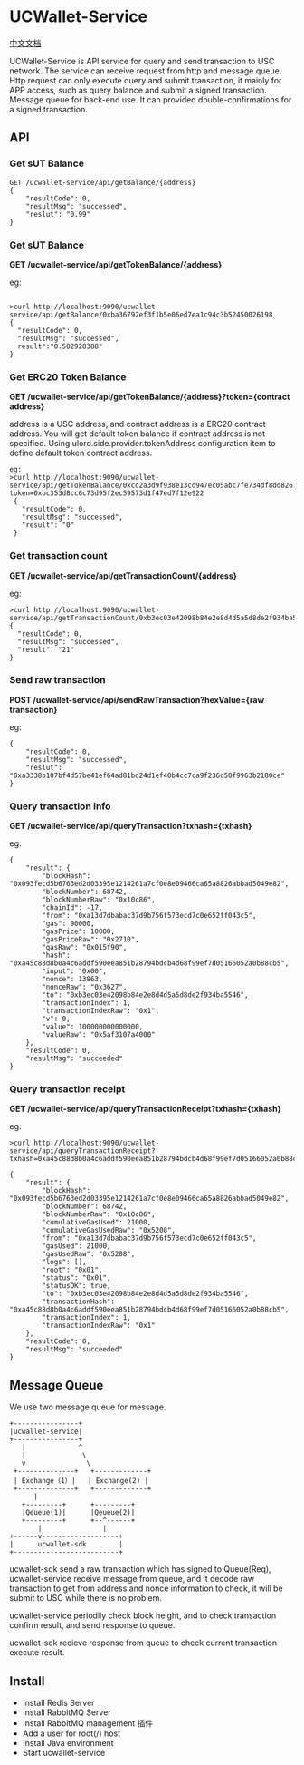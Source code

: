 # UCWallet-Service
[中文文档](./ReadMe_zh.md)

UCWallet-Service is API service for query and send transaction to USC network.
The service can receive request from http and message queue.
Http request can only execute query and submit transaction, it mainly for APP access, such as query balance and submit a signed transaction.
Message queue for back-end use. It can provided double-confirmations for a signed transaction. 

## API
### Get sUT Balance
```
GET /ucwallet-service/api/getBalance/{address}
{
    "resultCode": 0,
    "resultMsg": "successed",
    "reslut": "0.99"
}
```

### Get sUT Balance
**GET /ucwallet-service/api/getTokenBalance/{address}**

eg:
```

>curl http://localhost:9090/ucwallet-service/api/getBalance/0xba36792ef3f1b5e06ed7ea1c94c3b52450026198
{                                            
  "resultCode": 0,                           
  "resultMsg": "successed",                  
  result":"0.582928388"
}  
```

### Get ERC20 Token Balance

**GET /ucwallet-service/api/getTokenBalance/{address}?token={contract address}**

address is a USC address, and contract address is a ERC20 contract address.
You will get default token balance if contract address is not specified.
Using ulord.side.provider.tokenAddress configuration item to define default token contract address.

```
eg:
>curl http://localhost:9090/ucwallet-service/api/getTokenBalance/0xcd2a3d9f938e13cd947ec05abc7fe734df8dd826?token=0xbc353d8cc6c73d95f2ec59573d1f47ed7f12e922
 {
   "resultCode": 0,
   "resultMsg": "successed",
   "result": "0"
 }   
```

### Get transaction count
**GET /ucwallet-service/api/getTransactionCount/{address}**

eg:
```
>curl http://localhost:9090/ucwallet-service/api/getTransactionCount/0xb3ec03e42098b84e2e8d4d5a5d8de2f934ba5546
{
  "resultCode": 0,
  "resultMsg": "successed",
  "result": "21"
}
```

### Send raw transaction
**POST /ucwallet-service/api/sendRawTransaction?hexValue={raw transaction}**

eg:
```
{
    "resultCode": 0,
    "resultMsg": "successed",
    "reslut": "0xa3338b107bf4d57be41ef64ad81bd24d1ef40b4cc7ca9f236d50f9963b2180ce"
}
```

### Query transaction info
**GET /ucwallet-service/api/queryTransaction?txhash={txhash}**

eg:
```
{
    "result": {
        "blockHash": "0x093fecd5b6763ed2d03395e1214261a7cf0e8e09466ca65a8826abbad5049e82",
        "blockNumber": 68742,
        "blockNumberRaw": "0x10c86",
        "chainId": -17,
        "from": "0xa13d7dbabac37d9b756f573ecd7c0e652ff043c5",
        "gas": 90000,
        "gasPrice": 10000,
        "gasPriceRaw": "0x2710",
        "gasRaw": "0x015f90",
        "hash": "0xa45c88d8b0a4c6addf590eea851b28794bdcb4d68f99ef7d05166052a0b88cb5",
        "input": "0x00",
        "nonce": 13863,
        "nonceRaw": "0x3627",
        "to": "0xb3ec03e42098b84e2e8d4d5a5d8de2f934ba5546",
        "transactionIndex": 1,
        "transactionIndexRaw": "0x1",
        "v": 0,
        "value": 100000000000000,
        "valueRaw": "0x5af3107a4000"
    },
    "resultCode": 0,
    "resultMsg": "succeeded"
}
```

### Query transaction receipt
**GET /ucwallet-service/api/queryTransactionReceipt?txhash={txhash}**

eg:
```
>curl http://localhost:9090/ucwallet-service/api/queryTransactionReceipt?txhash=0xa45c88d8b0a4c6addf590eea851b28794bdcb4d68f99ef7d05166052a0b88cb5

{
    "result": {
        "blockHash": "0x093fecd5b6763ed2d03395e1214261a7cf0e8e09466ca65a8826abbad5049e82",
        "blockNumber": 68742,
        "blockNumberRaw": "0x10c86",
        "cumulativeGasUsed": 21000,
        "cumulativeGasUsedRaw": "0x5208",
        "from": "0xa13d7dbabac37d9b756f573ecd7c0e652ff043c5",
        "gasUsed": 21000,
        "gasUsedRaw": "0x5208",
        "logs": [],
        "root": "0x01",
        "status": "0x01",
        "statusOK": true,
        "to": "0xb3ec03e42098b84e2e8d4d5a5d8de2f934ba5546",
        "transactionHash": "0xa45c88d8b0a4c6addf590eea851b28794bdcb4d68f99ef7d05166052a0b88cb5",
        "transactionIndex": 1,
        "transactionIndexRaw": "0x1"
    },
    "resultCode": 0,
    "resultMsg": "succeeded"
}
```

## Message Queue
We use two message queue for message.
```
+----------------+
|ucwallet-service|
+----------------+
   |             ^
   |              \
   v               \
 +--------------+   +-------------+   
 | Exchange（1）|   | Exchange(2) |
 +--------------+   +-------------+
      |
   +---------+      +---------+
   |Qeueue(1)|      |Qeueue(2)|
   +---------+      +--^------+
       |               |
+------v-------------------+
|      ucwallet-sdk        |
+--------------------------+
```

ucwallet-sdk send a raw transaction which has signed to Queue(Req), ucwallet-service receive message from queue,
and it decode raw transaction to get from address and nonce information to check, it will be submit to USC while there
is no problem.

ucwallet-service periodlly check block height, and to check transaction confirm result, and send response to queue.

ucwallet-sdk recieve response from queue to check current transaction execute result.


## Install
- Install Redis Server
- Install RabbitMQ Server
- Install RabbitMQ management 插件
- Add a user for root(/) host
- Install Java environment
- Start ucwallet-service
